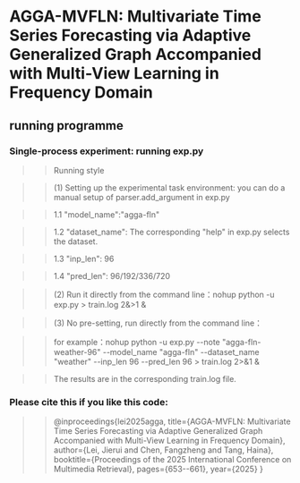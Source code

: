 # AGGA-MVFLN: Multivariate Time Series Forecasting via Adaptive Generalized Graph Accompanied with Multi-View Learning in Frequency Domain


## running programme

### Single-process experiment: running exp.py

> >Running style


> >(1) Setting up the experimental task environment: you can do a manual setup of parser.add_argument in exp.py

> >1.1 "model_name":"agga-fln"

> >1.2 "dataset_name": The corresponding "help" in exp.py selects the dataset.

> >1.3 "inp_len": 96

> >1.4 "pred_len": 96/192/336/720

> >(2) Run it directly from the command line：nohup python -u exp.py > train.log 2&>1 &

> >(3) No pre-setting, run directly from the command line：

> > for example：nohup python -u exp.py --note "agga-fln-weather-96" --model_name "agga-fln" --dataset_name "weather" --inp_len 96 --pred_len 96 > train.log 2>&1 &

> > The results are in the corresponding train.log file.

### Please cite this if you like this code:

> > @inproceedings{lei2025agga,
  title={AGGA-MVFLN: Multivariate Time Series Forecasting via Adaptive Generalized Graph Accompanied with Multi-View Learning in Frequency Domain},
  author={Lei, Jierui and Chen, Fangzheng and Tang, Haina},
  booktitle={Proceedings of the 2025 International Conference on Multimedia Retrieval},
  pages={653--661},
  year={2025}
}
